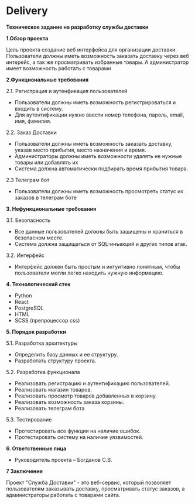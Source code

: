 # Delivery
**Техническое задание на разработку службы доставки**

**1.Обзор проекта**

Цель проекта создание веб интерфейса для организации доставки. Пользователи должны иметь возможность заказать доставку через веб интерейс, а так же просматривать избранные товары. А администратор имеет возможность работать с товарами

**2.Функциональные требования**

2.1. Регистрация и аутенфикация пользователей
- Пользователи должны иметь возможность регистрироваться и входить в систему.
- Для аутентификации нужно ввести номер телефона, пароль, email, имя, фамилия.

2.2. Заказ Доставки
- Пользователи должны иметь возможность заказать доставку, указав место прибытия, место назначения и время.
- Администраторы должны иметь возможности удалять не нужные товары или добавлять их
- Система должна автоматически подбирать время прибытия товара.

2.3 Телеграм бот
- Пользователи должны иметь возможность просмотреть статус их заказов в телеграм боте

**3. Нефункциональные требования**

3.1. Безопасность

- Все данные пользователей должны быть защищены и храниться в безопасном месте.
- Система должна защищаться от SQL-инъекций и других типов атак.

3.2. Интерфейс

- Интерфейс должен быть простым и интуитивно понятным, чтобы пользователи могли легко находить нужную информацию.

**4. Технологический стек**

- Python
- React
- PostgreSQL
- HTML
- SCSS (препроцессор css)

**5. Порядок разработки**

5.1. Разработка архитектуры

- Определить базу данных и ее структуру.
- Разработать структуру проекта.

5.2. Разработка функционала

- Реализовать регистрацию и аутентификацию пользователей.
- Реализовать магазин товаров.
- Реализовать просмотр товаров добавленных в корзину.
- Реализовать возможность заказа корзины.
- Реализовать телеграм бота

5.3. Тестирование

- Протестировать все функции на наличие ошибок.
- Протестировать систему на наличие уязвимостей.

**6. Ответственные лица**

- Руководитель проекта – Богданов С.В.

**7 Заключение**

Проект "Служба Доставки" - это веб-сервис, который позволяет пользователям заказывать доставку, просматривать статус заказов, а администраторы работать с товарами сайта.
